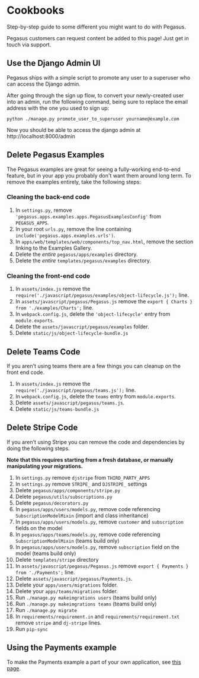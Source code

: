 # Cookbooks

Step-by-step guide to some different you might want to do with Pegasus.

Pegasus customers can request content be added to this page! Just get in touch via support.

## Use the Django Admin UI

Pegasus ships with a simple script to promote any user to a superuser who can access
the Django admin.

After going through the sign up flow, to convert your newly-created user into an admin, 
run the following command, being sure to replace the email address with the one you used to sign up:

```
python ./manage.py promote_user_to_superuser yourname@example.com
``` 

Now you should be able to access the django admin at http://localhost:8000/admin

## Delete Pegasus Examples

The Pegasus examples are great for seeing a fully-working end-to-end feature,
but in your app you probably don't want them around long term. To remove the examples entirely, 
take the following steps:

### Cleaning the back-end code

1. In `settings.py`, remove `'pegasus.apps.examples.apps.PegasusExamplesConfig'` from `PEGASUS_APPS`.
1. In your root `urls.py`, remove the line containing `include('pegasus.apps.examples.urls')`.
1. In `apps/web/templates/web/components/top_nav.html`, remove the section linking to the Examples Gallery.
1. Delete the *entire* `pegasus/apps/examples` directory.
1. Delete the *entire* `templates/pegasus/examples` directory.

### Cleaning the front-end code

1. In `assets/index.js` remove the `require('./javascript/pegasus/examples/object-lifecycle.js');` line.
1. In `assets/javascript/pegasus/Pegasus.js` remove the `export { Charts } from './examples/Charts';` line.
1. In `webpack.config.js`, delete the `'object-lifecycle'` entry from `module.exports`.
1. Delete the `assets/javascript/pegasus/examples` folder.
1. Delete `static/js/object-lifecycle-bundle.js`


## Delete Teams Code

If you aren't using teams there are a few things you can cleanup on the front end code.

1. In `assets/index.js` remove the `require('./javascript/pegasus/teams.js');` line.
1. In `webpack.config.js`, delete the `teams` entry from `module.exports`.
1. Delete `assets/javascript/pegasus/teams.js`.
1. Delete `static/js/teams-bundle.js`


## Delete Stripe Code

If you aren't using Stripe you can remove the code and dependencies by doing the following steps.

**Note that this requires starting from a fresh database, or manually manipulating your migrations.**

1. In `settings.py` remove `djstripe` from `THIRD_PARTY_APPS`
1. In `settings.py` remove `STRIPE_` and `DJSTRIPE_` settings
1. Delete `pegasus/apps/components/stripe.py`
1. Delete `pegasus/utils/subscriptions.py`
1. Delete `pegasus/decorators.py`
1. In `pegasus/apps/users/models.py`, remove code referencing `SubscriptionModelMixin` (import and class inheritance)
1. In `pegasus/apps/users/models.py`, remove `customer` and `subscription` fields on the model
1. In `pegasus/apps/teams/models.py`, remove code referencing `SubscriptionModelMixin` (teams build only)
1. In `pegasus/apps/users/models.py`, remove `subscription` field on the model (teams build only)
1. Delete `templates/stripe` directory
1. In `assets/javascript/pegasus/Pegasus.js` remove `export { Payments } from './Payments';` line.
1. Delete `assets/javascript/pegasus/Payments.js`.
1. Delete your `apps/users/migrations` folder.
1. Delete your `apps/teams/migrations` folder.
1. Run `./manage.py makeimgrations users` (teams build only)
1. Run `./manage.py makeimgrations teams` (teams build only)
1. Run `./manage.py migrate`
1. In `requirements/requirement.in` and `requirements/requirement.txt` remove `stripe` and `dj-stripe` lines.
1. Run `pip-sync`

## Using the Payments example

To make the Payments example a part of your own application, see [this page](payments.md).
